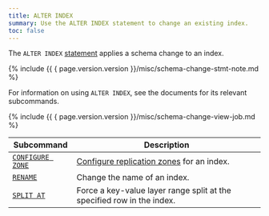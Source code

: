 ```yaml
---
title: ALTER INDEX
summary: Use the ALTER INDEX statement to change an existing index.
toc: false
---
```


The `ALTER INDEX` [statement](sql-statements.html) applies a schema change to an index.

{%  include {{ { page.version.version  }}/misc/schema-change-stmt-note.md %}

For information on using `ALTER INDEX`, see the documents for its relevant subcommands.

{%  include {{ { page.version.version  }}/misc/schema-change-view-job.md %}

Subcommand | Description
-----------|------------
[`CONFIGURE ZONE`](configure-zone.html) | [Configure replication zones](configure-replication-zones.html) for an index.
[`RENAME`](rename-index.html) | Change the name of an index.
[`SPLIT AT`](split-at.html) | Force a key-value layer range split at the specified row in the index.
